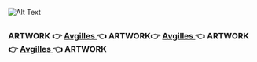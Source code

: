 ![Alt Text](./img/anim_github.gif)
##

<h3>ARTWORK 👉 <a href="https://www.artstation.com/gillesavraam">Avgilles </a> 👈 ARTWORK👉 <a href="https://www.artstation.com/gillesavraam">Avgilles </a> 👈 ARTWORK👉 <a href="https://www.artstation.com/gillesavraam">Avgilles </a> 👈 ARTWORK</h3>

##
